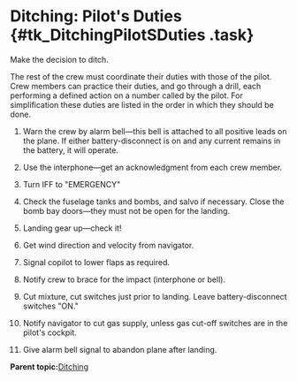 # Ditching: Pilot's Duties {#tk_DitchingPilotSDuties .task}

Make the decision to ditch.

The rest of the crew must coordinate their duties with those of the pilot. Crew members can practice their duties, and go through a drill, each performing a defined action on a number called by the pilot. For simplification these duties are listed in the order in which they should be done.

1.  Warn the crew by alarm bell—this bell is attached to all positive leads on the plane. If either battery-disconnect is on and any current remains in the battery, it will operate.

2.  Use the interphone—get an acknowledgment from each crew member.

3.  Turn IFF to "EMERGENCY"

4.  Check the fuselage tanks and bombs, and salvo if necessary. Close the bomb bay doors—they must not be open for the landing.

5.  Landing gear up—check it!

6.  Get wind direction and velocity from navigator.

7.  Signal copilot to lower flaps as required.

8.  Notify crew to brace for the impact \(interphone or bell\).

9.  Cut mixture, cut switches just prior to landing. Leave battery-disconnect switches "ON."

10. Notify navigator to cut gas supply, unless gas cut-off switches are in the pilot's cockpit.

11. Give alarm bell signal to abandon plane after landing.


**Parent topic:**[Ditching](../topics/ditching.md)

